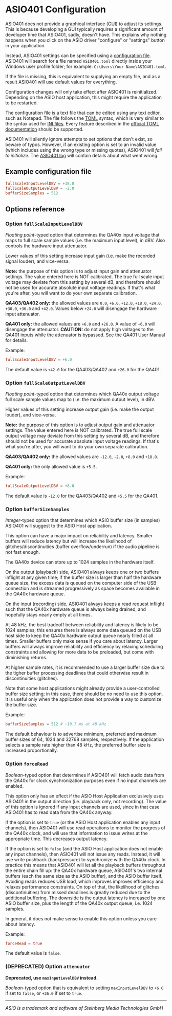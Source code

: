 # ASIO401 Configuration

ASIO401 does not provide a graphical interface ([GUI][]) to adjust its
settings. This is because developing a GUI typically requires a
significant amount of developer time that ASIO401, sadly, doesn't have.
This explains why nothing happens when you click on the ASIO driver
"configure" or "settings" button in your application.

Instead, ASIO401 settings can be specified using a
[configuration file][]. ASIO401 will search for a file named
`ASIO401.toml` directly inside your Windows user profile folder; for
example: `C:\Users\Your Name\ASIO401.toml`.

If the file is missing, this is equivalent to supplying an empty file,
and as a result ASIO401 will use default values for everything.

Configuration changes will only take effect after ASIO401 is reinitialized.
Depending on the ASIO host application, this might require the application to be
restarted.

The configuration file is a text file that can be edited using any text editor,
such as Notepad. The file follows the [TOML][] syntax, which is very similar to
the syntax used for [INI files][]. Every feature described in the [official TOML documentation] should be supported.

ASIO401 will silently ignore attempts to set options that don't exist,
so beware of typos. However, if an existing option is set to an invalid
value (which includes using the wrong type or missing quotes), ASIO401
will *fail to initialize*. The [ASIO401 log][logging] will contain details
about what went wrong.

## Example configuration file

```toml
fullScaleInputLevelDBV = +18.0
fullScaleOutputLevelDBV = -2.0
bufferSizeSamples = 512
```

## Options reference

### Option `fullScaleInputLevelDBV`

*Floating point*-typed option that determines the QA40x input voltage that maps
to full scale sample values (i.e. the maximum input level), in dBV. Also
controls the hardware input attenuator.

Lower values of this setting increase input gain (i.e. make the recorded signal
louder), and vice-versa.

**Note:** the purpose of this option is to adjust input gain and attenuator
settings. The value entered here is NOT calibrated. The true full scale input
voltage may deviate from this setting by several dB, and therefore should not be
used for accurate absolute input voltage readings. If that's what you're after,
you will want to do your own separate calibration.

**QA403/QA402 only:** the allowed values are `0.0`, `+6.0`, `+12.0`, `+18.0`,
`+24.0`, `+30.0`, `+36.0` and `+42.0`. Values below `+24.0` will disengage the
hardware input attenuator.

**QA401 only:** the allowed values are `+6.0` and `+26.0`. A value of `+6.0`
will disengage the attenuator. **CAUTION:** do not apply high voltages to the
QA401 inputs while the attenuator is bypassed. See the QA401 User Manual for
details.

Example:

```toml
fullScaleInputLevelDBV = +6.0
```

The default value is `+42.0` for the QA403/QA402 and `+26.0` for the QA401.

### Option `fullScaleOutputLevelDBV`

*Floating point*-typed option that determines which QA40x output voltage full
scale sample values map to (i.e. the maximum output level), in dBV.

Higher values of this setting increase output gain (i.e. make the output
louder), and vice-versa.

**Note:** the purpose of this option is to adjust output gain and attenuator
settings. The value entered here is NOT calibrated. The true full scale output
voltage may deviate from this setting by several dB, and therefore should not be
used for accurate absolute input voltage readings. If that's what you're after,
you will want to do your own separate calibration.

**QA403/QA402 only:** the allowed values are `-12.0`, `-2.0`, `+8.0` and
`+18.0`.

**QA401 only:** the only allowed value is `+5.5`.

Example:

```toml
fullScaleOutputLevelDBV = +8.0
```

The default value is `-12.0` for the QA403/QA402 and `+5.5` for the QA401.

### Option `bufferSizeSamples`

*Integer*-typed option that determines which ASIO buffer size (in samples)
ASIO401 will suggest to the ASIO Host application.

This option can have a major impact on reliability and latency. Smaller buffers
will reduce latency but will increase the likelihood of glitches/discontinuities
(buffer overflow/underrun) if the audio pipeline is not fast enough.

The QA40x device can store up to 1024 samples in the hardware itself.

On the output (playback) side, ASIO401 always keeps one or two buffers inflight
at any given time; if the buffer size is larger than half the hardware queue
size, the excess data is queued on the computer side of the USB connection and
is streamed progressively as space becomes available in the QA40x hardware
queue.

On the input (recording) side, ASIO401 always keeps a read request inflight such
that the QA40x hardware queue is always being drained, and hopefully stays
nearly empty at all times.

At 48 kHz, the best tradeoff between reliability and latency is likely to be
1024 samples; this ensures there is always some data queued on the USB host side
to keep the QA40x hardware output queue nearly filled at all times. Smaller
buffers only make sense if you care about latency. Larger buffers will always
improve reliability and efficiency by relaxing scheduling constraints and
allowing for more data to be preloaded, but come with diminishing returns.

At higher sample rates, it is recommended to use a larger buffer size due to the
tigher buffer processing deadlines that could otherwise result in
discontinuities (glitches).

Note that some host applications might already provide a user-controlled buffer
size setting; in this case, there should be no need to use this option. It is
useful only when the application does not provide a way to customize the buffer
size.

Example:

```toml
bufferSizeSamples = 512 # ~10.7 ms at 48 kHz
```

The default behaviour is to advertise minimum, preferred and maximum buffer
sizes of 64, 1024 and 32768 samples, respectively. If the application selects a
sample rate higher than 48 kHz, the preferred buffer size is increased
proportionally.

### Option `forceRead`

*Boolean*-typed option that determines if ASIO401 will fetch audio data from the
QA40x for clock synchronization purposes even if no input channels are enabled.

This option only has an effect if the ASIO Host Application exclusively uses
ASIO401 in the output direction (i.e. playback only, not recording). The value
of this option is ignored if any input channels are used, since in that case
ASIO401 has to read data from the QA40x anyway.

If the option is set to `true` (or the ASIO Host application enables any
input channels), then ASIO401 will use read operations to monitor the progress
of the QA40x clock, and will use that information to issue writes at the
appropriate time. This decreases output latency.

If the option is set to `false` (and the ASIO Host application does not enable
any input channels), then ASIO401 will not issue any reads. Instead, it will use
write pushback (backpressure) to synchronize with the QA40x clock. In practice
this means that ASIO401 will let all the playback buffers throughout the entire
chain fill up: the QA40x hardware queue, ASIO401's two internal buffers (each
the same size as the ASIO buffer), and the ASIO buffer itself. Avoiding reads
reduces USB load, which improves improves efficiency and relaxes performance
constraints. On top of that, the likelihood of glitches (discontinuities) from
missed deadlines is greatly reduced due to the additional buffering. The
downside is the output latency is increased by one ASIO buffer size, plus the
length of the QA40x output queue, i.e. 1024 samples.

In general, it does not make sense to enable this option unless you care about
latency.

Example:

```toml
forceRead = true
```

The default value is `false`.

### (DEPRECATED) Option `attenuator`

**Deprecated, use `maxInputLevelDBV` instead.**

*Boolean*-typed option that is equivalent to setting `maxInputLevelDBV` to
`+6.0` if set to `false`, or `+26.0` if set to `true`.

---

*ASIO is a trademark and software of Steinberg Media Technologies GmbH*

[bufferSizeSamples]: #option-bufferSizeSamples
[configuration file]: https://en.wikipedia.org/wiki/Configuration_file
[GUI]: https://en.wikipedia.org/wiki/Graphical_user_interface
[INI files]: https://en.wikipedia.org/wiki/INI_file
[logging]: README.md#logging
[official TOML documentation]: https://github.com/toml-lang/toml#toml
[TOML]: https://en.wikipedia.org/wiki/TOML

